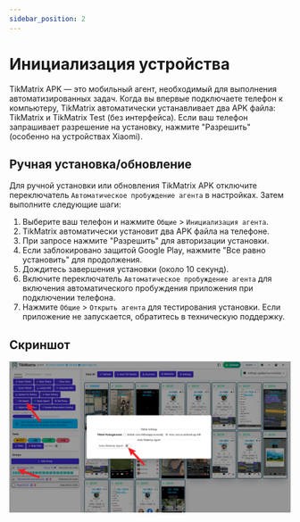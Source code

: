 ```yaml
---
sidebar_position: 2
---
```


# Инициализация устройства

TikMatrix APK — это мобильный агент, необходимый для выполнения автоматизированных задач. Когда вы впервые подключаете телефон к компьютеру, TikMatrix автоматически устанавливает два APK файла: TikMatrix и TikMatrix Test (без интерфейса). Если ваш телефон запрашивает разрешение на установку, нажмите "Разрешить" (особенно на устройствах Xiaomi).

## Ручная установка/обновление

Для ручной установки или обновления TikMatrix APK отключите переключатель `Автоматическое пробуждение агента` в настройках. Затем выполните следующие шаги:

1. Выберите ваш телефон и нажмите `Общие` > `Инициализация агента`.
2. TikMatrix автоматически установит два APK файла на телефоне.
3. При запросе нажмите "Разрешить" для авторизации установки.
4. Если заблокировано защитой Google Play, нажмите "Все равно установить" для продолжения.
5. Дождитесь завершения установки (около 10 секунд).
6. Включите переключатель `Автоматическое пробуждение агента` для включения автоматического пробуждения приложения при подключении телефона.
7. Нажмите `Общие` > `Открыть агента` для тестирования установки. Если приложение не запускается, обратитесь в техническую поддержку.

## Скриншот

![Инициализация агента](../img/init-agent.png)
